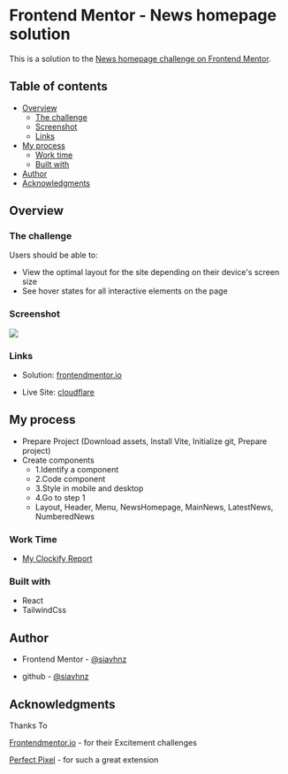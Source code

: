 # Frontend Mentor - News homepage solution

This is a solution to the [News homepage challenge on Frontend Mentor](https://www.frontendmentor.io/challenges/news-homepage-H6SWTa1MFl).

## Table of contents

- [Overview](#overview)
  - [The challenge](#the-challenge)
  - [Screenshot](#screenshot)
  - [Links](#links)
- [My process](#my-process)
  - [Work time](#work-time)
  - [Built with](#built-with)
- [Author](#author)
- [Acknowledgments](#acknowledgments)

## Overview

### The challenge

Users should be able to:

- View the optimal layout for the site depending on their device's screen size
- See hover states for all interactive elements on the page

### Screenshot

![](./screenshot.jpg)

### Links

- Solution: [frontendmentor.io](https://www.frontendmentor.io/solutions/news-homepage-PaVWpKOmZW)

- Live Site: [cloudflare](https://news-homepage-ew2.pages.dev/)

## My process

- Prepare Project (Download assets, Install Vite, Initialize git, Prepare project)
- Create components
  - 1.Identify a component
  - 2.Code component
  - 3.Style in mobile and desktop
  - 4.Go to step 1
  - Layout, Header, Menu, NewsHomepage, MainNews, LatestNews, NumberedNews

### Work Time

- [My Clockify Report](https://app.clockify.me/shared/647c475994f4c64acaaebdbc)

### Built with

- React
- TailwindCss

## Author

- Frontend Mentor - [@siavhnz](https://www.frontendmentor.io/profile/siavhnz)

- github - [@siavhnz](https://www.github.com/siavhnz)

## Acknowledgments

Thanks To

[Frontendmentor.io](https://www.frontendmentor.io/challenges) - for their Excitement challenges  

[Perfect Pixel](https://chrome.google.com/webstore/detail/perfectpixel-by-welldonec/dkaagdgjmgdmbnecmcefdhjekcoceebi?hl=en) - for such a great extension